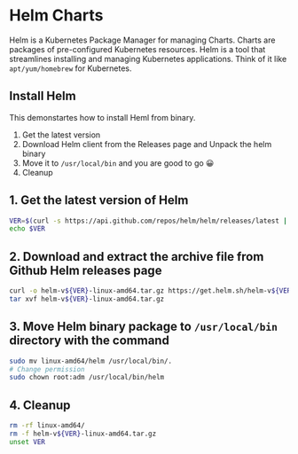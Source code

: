 # Helm Charts
Helm is a Kubernetes Package Manager for managing Charts. Charts are packages of pre-configured Kubernetes resources. Helm is a tool that streamlines installing and managing Kubernetes applications. Think of it like `apt/yum/homebrew` for Kubernetes.

## Install Helm
This demonstartes how to install Heml from binary.

1. Get the latest version
2. Download Helm client from the Releases page and Unpack the helm binary
3. Move it to `/usr/local/bin` and you are good to go 😀
4. Cleanup

## 1. Get the latest version of Helm
```sh
VER=$(curl -s https://api.github.com/repos/helm/helm/releases/latest | grep tag_name | cut -d '"' -f 4|sed 's/v//g')
echo $VER
```

## 2. Download and extract the archive file from Github Helm releases page
```sh
curl -o helm-v${VER}-linux-amd64.tar.gz https://get.helm.sh/helm-v${VER}-linux-amd64.tar.gz
tar xvf helm-v${VER}-linux-amd64.tar.gz
```

## 3. Move Helm binary package to `/usr/local/bin` directory with the command
```sh
sudo mv linux-amd64/helm /usr/local/bin/.
# Change permission
sudo chown root:adm /usr/local/bin/helm
```

## 4. Cleanup
```sh
rm -rf linux-amd64/
rm -f helm-v${VER}-linux-amd64.tar.gz
unset VER
```
